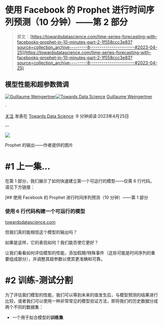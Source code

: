 # 使用 Facebook 的 Prophet 进行时间序列预测（10 分钟）——第 2 部分

> 原文：[https://towardsdatascience.com/time-series-forecasting-with-facebooks-prophet-in-10-minutes-part-2-1f558ccc3e83?source=collection_archive---------8-----------------------#2023-04-25](https://towardsdatascience.com/time-series-forecasting-with-facebooks-prophet-in-10-minutes-part-2-1f558ccc3e83?source=collection_archive---------8-----------------------#2023-04-25)

## 模型性能和超参数微调

[](https://guillaume-weingertner.medium.com/?source=post_page-----1f558ccc3e83--------------------------------)[![Guillaume Weingertner](../Images/fbfb34af986a7788394b6033c6954d57.png)](https://guillaume-weingertner.medium.com/?source=post_page-----1f558ccc3e83--------------------------------)[](https://towardsdatascience.com/?source=post_page-----1f558ccc3e83--------------------------------)[![Towards Data Science](../Images/a6ff2676ffcc0c7aad8aaf1d79379785.png)](https://towardsdatascience.com/?source=post_page-----1f558ccc3e83--------------------------------) [Guillaume Weingertner](https://guillaume-weingertner.medium.com/?source=post_page-----1f558ccc3e83--------------------------------)

·

[关注](https://medium.com/m/signin?actionUrl=https%3A%2F%2Fmedium.com%2F_%2Fsubscribe%2Fuser%2F4ebea49e580e&operation=register&redirect=https%3A%2F%2Ftowardsdatascience.com%2Ftime-series-forecasting-with-facebooks-prophet-in-10-minutes-part-2-1f558ccc3e83&user=Guillaume+Weingertner&userId=4ebea49e580e&source=post_page-4ebea49e580e----1f558ccc3e83---------------------post_header-----------) 发表在 [Towards Data Science](https://towardsdatascience.com/?source=post_page-----1f558ccc3e83--------------------------------) ·9 分钟阅读·2023年4月25日[](https://medium.com/m/signin?actionUrl=https%3A%2F%2Fmedium.com%2F_%2Fvote%2Ftowards-data-science%2F1f558ccc3e83&operation=register&redirect=https%3A%2F%2Ftowardsdatascience.com%2Ftime-series-forecasting-with-facebooks-prophet-in-10-minutes-part-2-1f558ccc3e83&user=Guillaume+Weingertner&userId=4ebea49e580e&source=-----1f558ccc3e83---------------------clap_footer-----------)

--

[](https://medium.com/m/signin?actionUrl=https%3A%2F%2Fmedium.com%2F_%2Fbookmark%2Fp%2F1f558ccc3e83&operation=register&redirect=https%3A%2F%2Ftowardsdatascience.com%2Ftime-series-forecasting-with-facebooks-prophet-in-10-minutes-part-2-1f558ccc3e83&source=-----1f558ccc3e83---------------------bookmark_footer-----------)![](../Images/5229e96a7d81abdd74c0b1b14ccefc02.png)

Prophet 的输出——作者提供的图片

# #1 上一集…

在第 1 部分，我们展示了如何快速建立第一个可运行的模型——仅需 6 行代码。请见下方链接：

[](/time-series-forecasting-with-facebooks-prophet-in-10-minutes-958bd1caff3f?source=post_page-----1f558ccc3e83--------------------------------) [## 使用 Facebook 的 Prophet 进行时间序列预测（10 分钟）——第 1 部分

### 使用 6 行代码构建一个可运行的模型

[towardsdatascience.com](/time-series-forecasting-with-facebooks-prophet-in-10-minutes-958bd1caff3f?source=post_page-----1f558ccc3e83--------------------------------)

但我们真的能相信这个模型的输出吗？

如果是这样，它的表现如何？我们能否使它更好？

让我们看看如何评估模型的性能，添加假期/特殊事件（这些可能是时间序列的重要组成部分），并调整其超参数以使其更准确和可靠。

# #2 训练-测试分割

为了评估我们模型的性能，我们可以等到未来的值发生后，与模型预测的结果进行比较，或者我们可以使用一种非常常见的模型验证方法，即将我们的历史数据分成两个不同的数据集：

+   一个用于拟合模型的**训练集**
